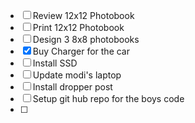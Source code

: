 - [ ] Review 12x12 Photobook
- [ ] Print 12x12 Photobook
- [ ] Design 3 8x8 photobooks
- [x] Buy Charger for the car
- [ ] Install SSD
- [ ] Update modi's laptop
- [ ] Install dropper post
- [ ] Setup git hub repo for the boys code
- [ ] 